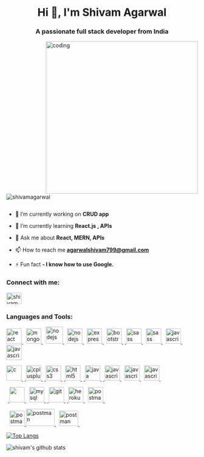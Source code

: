 
<h1 align="center">Hi 👋, I'm Shivam Agarwal</h1>
<h3 align="center">A passionate full stack developer from India</h3>
<img align = "right" alt = "coding" width="400" src="https://cdn.dribbble.com/users/1162077/screenshots/3848914/programmer.gif" >

<p align="left"> <img src="https://komarev.com/ghpvc/?username=shivamagarwal&label=Profile%20views&color=0e75b6&style=flat" alt="shivamagarwal" /> </p>

<p align="left"> <a href="https://twitter.com/" target="blank"><img src="https://img.shields.io/twitter/follow/?logo=twitter&style=for-the-badge" alt="" /></a> </p>

- 🔭 I’m currently working on **CRUD app**

- 🌱 I’m currently learning **React.js , APIs**

- 💬 Ask me about **React, MERN, APIs**

- 📫 How to reach me **agarwalshivam799@gmail.com**

- ⚡ Fun fact **- I know how to use Google.**

<h3 align="left">Connect with me:</h3>
<p align="left">
<a href="https://codesandbox.com/shivam agarwal" target="blank"><img align="center" src="https://img.icons8.com/external-tal-revivo-duo-tal-revivo/256/external-codesandbox-an-online-code-editor-and-sharing-web-application-projects-logo-duo-tal-revivo.png" alt="shivam agarwal" height="30" width="40" /></a>
</p>

<h3 align="left">Languages and Tools:</h3>
<p align="left"> <a href="https://reactjs.org/" target="_blank" rel="noreferrer"> <img src="https://img.icons8.com/ultraviolet/256/react.png" alt="react" width="40" height="40"/> </a> &nbsp;  
  <a href="https://www.mongodb.com/" target="_blank" rel="noreferrer"> <img src="https://img.icons8.com/external-tal-revivo-shadow-tal-revivo/256/external-mongodb-a-cross-platform-document-oriented-database-program-logo-shadow-tal-revivo.png" alt="mongodb" width="40" height="40"/> </a>
  &nbsp;
  <a href="https://nodejs.org/en" target="_blank" rel="noreferrer"> <img src="https://img.icons8.com/color/256/nodejs.png" alt="nodejs" width="45" height="45"/> </a>&nbsp;
  <a href="https://mongoosejs.com/" target="_blank" rel="noreferrer"> <img src="https://img.icons8.com/color/256/mongoose.png" alt="nodejs" width="40" height="40"/> </a>&nbsp;     <a href="https://expressjs.com" target="_blank" rel="noreferrer"> <img src="https://img.icons8.com/office/1x/express-js.png" alt="express" width="40" height="40"/> </a> 
  &nbsp; <a href="https://getbootstrap.com" target="_blank" rel="noreferrer"> <img src="https://img.icons8.com/color/256/bootstrap.png" alt="bootstrap" width="40" height="40"/> </a>
  &nbsp;<a href="https://sass-lang.com" target="_blank" rel="noreferrer"> <img src="https://img.icons8.com/color/256/sass.png" alt="sass" width="40" height="40"/> </a>
&nbsp;  <a href="https://jquery.com/" target="_blank" rel="noreferrer"> <img src="https://www.vectorlogo.zone/logos/jquery/jquery-icon.svg" alt="sass" width="40" height="40"/> </a>
&nbsp; <a href="https://www.npmjs.com/" target="_blank" rel="noreferrer"> <img src="https://img.icons8.com/color/256/npm.png" alt="javascript" width="40" height="40"/> </a> &nbsp;
  <a href="https://mui.com/" target="_blank" rel="noreferrer"> <img src="https://img.icons8.com/color/256/material-ui.png" alt="javascript" width="40" height="40"/> </a> 
  
  <a href="https://www.cprogramming.com/" target="_blank" rel="noreferrer"> <img src="https://img.icons8.com/fluency/256/c-programming.png" alt="c" width="40" height="40"/> </a>
  &nbsp;<a href="https://www.w3schools.com/cpp/" target="_blank" rel="noreferrer"> <img src="https://img.icons8.com/color/256/c-plus-plus-logo.png" alt="cplusplus" width="40" height="40"/> </a>
  &nbsp;<a href="https://www.w3schools.com/css/" target="_blank" rel="noreferrer"> <img src="https://img.icons8.com/color/256/css3.png" alt="css3" width="40" height="40"/> </a>
  &nbsp;<a href="https://www.w3.org/html/" target="_blank" rel="noreferrer"> <img src="https://img.icons8.com/color/256/html-5.png" alt="html5" width="40" height="40"/> </a>
  &nbsp;<a href="https://www.java.com" target="_blank" rel="noreferrer"> <img src="https://img.icons8.com/color/256/java-coffee-cup-logo.png" alt="java" width="40" height="40"/> </a>
  &nbsp;<a href="https://developer.mozilla.org/en-US/docs/Web/JavaScript" target="_blank" rel="noreferrer"> <img src="https://img.icons8.com/color/256/javascript.png" alt="javascript" width="40" height="40"/> </a>&nbsp; 
  <a href="https://tailwindcss.com/" target="_blank" rel="noreferrer"> <img src="https://img.icons8.com/fluency/256/tailwind_css.png" alt="javascript" width="40" height="40"/> </a>&nbsp;
   <a href="https://ejs.co/" target="_blank" rel="noreferrer"> <img src="https://cdn.icon-icons.com/icons2/2107/PNG/512/file_type_ejs_icon_130626.png" alt="javascript" width="40" height="40"/> </a>&nbsp;
  
  
  &nbsp;<a href="https://github.com/ShivamAgarwal00" target="_blank" rel="noreferrer"> <img src="https://img.icons8.com/3d-fluency/256/github.png" width="40" height="40"/> </a>&nbsp;
  <a href="https://www.mysql.com/" target="_blank" rel="noreferrer"> <img src="https://img.icons8.com/color/256/mysql-logo.png" alt="mysql" width="40" height="40"/> </a> 
  &nbsp;<a href="https://git-scm.com/" target="_blank" rel="noreferrer"> <img src="https://www.vectorlogo.zone/logos/git-scm/git-scm-icon.svg" alt="git" width="40" height="40"/> </a>
  &nbsp;<a href="https://heroku.com" target="_blank" rel="noreferrer"> <img src="https://www.vectorlogo.zone/logos/heroku/heroku-icon.svg" alt="heroku" width="40" height="40"/> </a> 
  &nbsp;
  <a href="https://postman.com" target="_blank" rel="noreferrer"> <img src="https://www.vectorlogo.zone/logos/getpostman/getpostman-icon.svg" alt="postman" width="40" height="40"/> </a> 
  &nbsp;</p>
  
  &nbsp; <a href="https://code.visualstudio.com/" target="_blank" rel="noreferrer"> <img src="https://upload.vectorlogo.zone/logos/visualstudio_code/images/a4381320-f83c-4a29-9db3-b241c1d096b1.svg" alt="postman" width="40" height="40"/> </a>
  <a href="https://atom.en.uptodown.com/windows" target="_blank" rel="noreferrer"> <img src="https://www.vectorlogo.zone/logos/atom_io/atom_io-ar21.svg" alt="postman" width="75" height="45"/> </a> &nbsp;
  <a href="https://hyper.is/" target="_blank" rel="noreferrer"> <img src="https://cdn.dribbble.com/users/547243/screenshots/6380986/hyper-shot_4x.png?compress=1&resize=400x300&vertical=top" alt="postman" width="50" height="40"/> </a> &nbsp;

[![Top Langs](https://github-readme-stats-git-masterrstaa-rickstaa.vercel.app/api/top-langs/?username=shivamagarwal00)](https://github.com/shivamagarwal00/github-readme-stats)

![shivam's github stats](https://github-readme-stats.vercel.app/api?username=shivamagarwal00)



